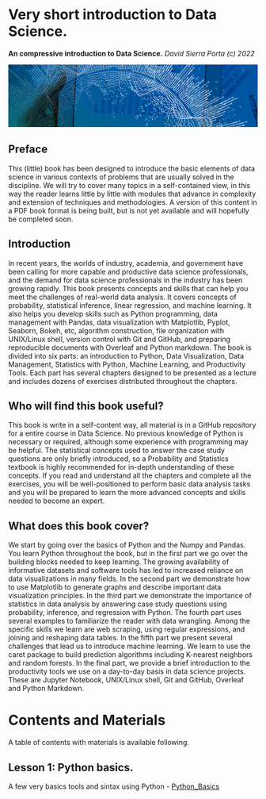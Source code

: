 # Very short introduction to Data Science.
**An compressive introduction to Data Science.** _David Sierra Porta (c) 2022_

![data-science](/Figures/01919-EP-banner.JPG)

## Preface
This (little) book has been designed to introduce the basic elements of data science in various contexts of problems that are usually solved in the discipline. We will try to cover many topics in a self-contained view, in this way the reader learns little by little with modules that advance in complexity and extension of techniques and methodologies. A version of this content in a PDF book format is being built, but is not yet available and will hopefully be completed soon.

## Introduction
In recent years, the worlds of industry, academia, and government have been calling for more capable and productive data science professionals, and the demand for data science professionals in the industry has been growing rapidly. This book presents concepts and skills that can help you meet the challenges of real-world data analysis. It covers concepts of probability, statistical inference, linear regression, and machine learning. It also helps you develop skills such as Python programming, data management with Pandas, data visualization with Matplotlib, Pyplot, Seaborn, Bokeh, etc, algorithm construction, file organization with UNIX/Linux shell, version control with Git and GitHub, and preparing reproducible documents with Overleaf and Python markdown. The book is divided into six parts: an introduction to Python, Data Visualization, Data Management, Statistics with Python, Machine Learning, and Productivity Tools. Each part has several chapters designed to be presented as a lecture and includes dozens of exercises distributed throughout the chapters.

## Who will find this book useful?
This book is write in a self-content way, all material is in a GitHub repository for a entire course in Data Science. No previous knowledge of Python is necessary or required, although some experience with programming may be helpful. The statistical concepts used to answer the case study questions are only briefly introduced, so a Probability and Statistics textbook is highly recommended for in-depth understanding of these concepts. If you read and understand all the chapters and complete all the exercises, you will be well-positioned to perform basic data analysis tasks and you will be prepared to learn the more advanced concepts and skills needed to become an expert.

## What does this book cover?
We start by going over the basics of Python and the Numpy and Pandas. You learn Python throughout the book, but in the first part we go over the building blocks needed to keep learning. The growing availability of informative datasets and software tools has led to increased reliance on data visualizations in many fields. In the second part we demonstrate how to use Matplotlib to generate graphs and describe important data visualization principles. In the third part we demonstrate the importance of statistics in data analysis by answering case study questions using probability, inference, and regression with Python. The fourth part uses several examples to familiarize the reader with data wrangling. Among the specific skills we learn are web scraping, using regular expressions, and joining and reshaping data tables. In the fifth part we present several challenges that lead us to introduce machine learning. We learn to use the caret package to build prediction algorithms including K-nearest neighbors and random forests. In the final part, we provide a brief introduction to the productivity tools we use on a day-to-day basis in data science projects. These are Jupyter Notebook, UNIX/Linux shell, Git and GitHub, Overleaf and Python Markdown.

# Contents and Materials
A table of contents with materials is available following.

## Lesson 1: Python basics.
A few very basics tools and sintax using Python - [Python_Basics](Notebooks/Python_Basics.md)


